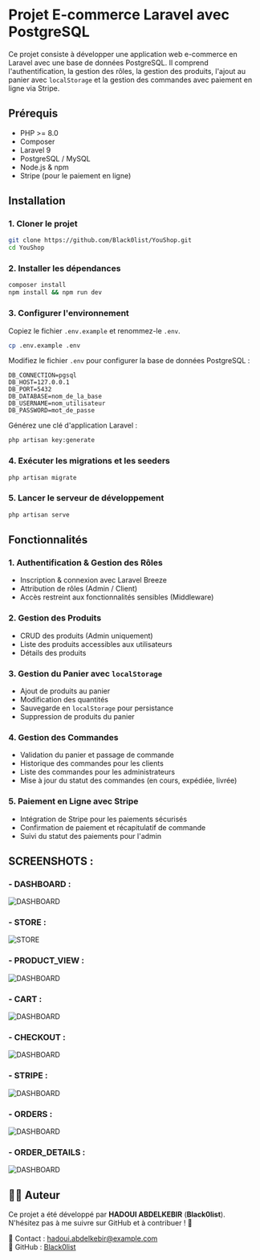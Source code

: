 # Projet E-commerce Laravel avec PostgreSQL

Ce projet consiste à développer une application web e-commerce en Laravel avec une base de données PostgreSQL. Il comprend l'authentification, la gestion des rôles, la gestion des produits, l'ajout au panier avec `localStorage` et la gestion des commandes avec paiement en ligne via Stripe.

## Prérequis

- PHP >= 8.0
- Composer
- Laravel 9
- PostgreSQL / MySQL
- Node.js & npm
- Stripe (pour le paiement en ligne)

## Installation

### 1. Cloner le projet
```bash
git clone https://github.com/Black0list/YouShop.git
cd YouShop
```

### 2. Installer les dépendances
```bash
composer install
npm install && npm run dev
```

### 3. Configurer l'environnement
Copiez le fichier `.env.example` et renommez-le `.env`.
```bash
cp .env.example .env
```

Modifiez le fichier `.env` pour configurer la base de données PostgreSQL :
```env
DB_CONNECTION=pgsql
DB_HOST=127.0.0.1
DB_PORT=5432
DB_DATABASE=nom_de_la_base
DB_USERNAME=nom_utilisateur
DB_PASSWORD=mot_de_passe
```

Générez une clé d'application Laravel :
```bash
php artisan key:generate
```

### 4. Exécuter les migrations et les seeders
```bash
php artisan migrate 
```

### 5. Lancer le serveur de développement
```bash
php artisan serve
```

## Fonctionnalités

### 1. Authentification & Gestion des Rôles
- Inscription & connexion avec Laravel Breeze
- Attribution de rôles (Admin / Client)
- Accès restreint aux fonctionnalités sensibles (Middleware)

### 2. Gestion des Produits
- CRUD des produits (Admin uniquement)
- Liste des produits accessibles aux utilisateurs
- Détails des produits

### 3. Gestion du Panier avec `localStorage`
- Ajout de produits au panier
- Modification des quantités
- Sauvegarde en `localStorage` pour persistance
- Suppression de produits du panier

### 4. Gestion des Commandes
- Validation du panier et passage de commande
- Historique des commandes pour les clients
- Liste des commandes pour les administrateurs
- Mise à jour du statut des commandes (en cours, expédiée, livrée)

### 5. Paiement en Ligne avec Stripe
- Intégration de Stripe pour les paiements sécurisés
- Confirmation de paiement et récapitulatif de commande
- Suivi du statut des paiements pour l'admin


## SCREENSHOTS :
### - DASHBOARD :
![DASHBOARD](./Conception/images/dashboard.png)

### - STORE :
![STORE](./Conception/images/store.png)

### - PRODUCT_VIEW :
![DASHBOARD](./Conception/images/product_view.png)

### - CART :
![DASHBOARD](./Conception/images/cart.png)

### - CHECKOUT :
![DASHBOARD](./Conception/images/ordering.png)

### - STRIPE :
![DASHBOARD](./Conception/images/stripe.png)

### - ORDERS :
![DASHBOARD](./Conception/images/orders.png)

### - ORDER_DETAILS :
![DASHBOARD](./Conception/images/ordered_products.png)

## 👨‍💻 Auteur

Ce projet a été développé par **HADOUI ABDELKEBIR** (**Black0list**).  
N'hésitez pas à me suivre sur GitHub et à contribuer ! 🚀

📧 Contact : hadoui.abdelkebir@example.com  
🔗 GitHub : [Black0list](https://github.com/Black0list)  

